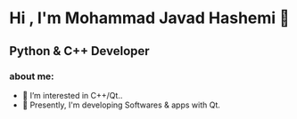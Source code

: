 # Hi , I'm Mohammad Javad Hashemi :wave:

## Python & C++ Developer


### about me:

- 🔭 I’m interested in C++/Qt..
- 🌱 Presently, I'm developing Softwares & apps with Qt.



